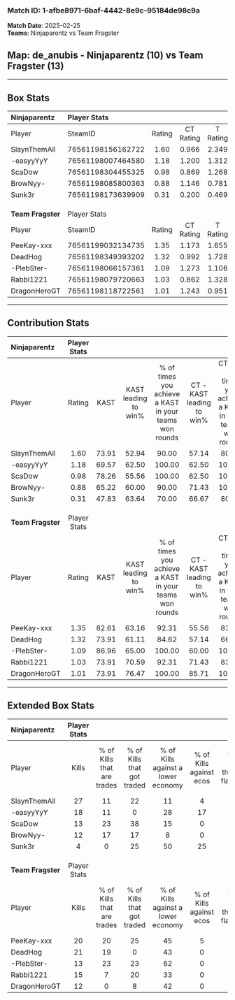 ### Match ID: 1-afbe8971-6baf-4442-8e9c-95184de98c9a  
**Match Date**: 2025-02-25  
**Teams**: Ninjaparentz vs Team Fragster  

## **Map**: de_anubis - Ninjaparentz (10) vs Team Fragster (13)  
---  

## Box Stats  

| **Ninjaparentz**  | Player Stats      |        |           |          |       |       |       |         |        |      |     |
| :- | :- | :-: | :-: | :-: | :-: | :-: | :-: | :-: | :-: | :-: | :-: |
| Player            | SteamID           | Rating | CT Rating | T Rating | KAST  |  ADR  | Kills | Assists | Deaths | K/D  | HS% |
| SlaynThemAll      | 76561198156162722 |  1.60  |   0.966   |  2.349   | 73.91 | 112.4 |  27   |    0    |   16   | 1.69 | 44  |
| -easyyYyY         | 76561198007464580 |  1.18  |   1.200   |  1.312   | 69.57 | 84.9  |  18   |    3    |   15   | 1.20 | 44  |
| ScaDow            | 76561198304455325 |  0.98  |   0.869   |  1.268   | 78.26 | 71.4  |  13   |    5    |   17   | 0.76 | 46  |
| BrowNyy-          | 76561198085800363 |  0.88  |   1.146   |  0.781   | 65.22 | 72.3  |  12   |    6    |   16   | 0.75 | 41  |
| Sunk3r            | 76561198173639909 |  0.31  |   0.200   |  0.469   | 47.83 | 39.3  |   4   |    3    |   17   | 0.24 | 50  |
|                   |                   |        |           |          |       |       |       |         |        |      |     |
|                   |                   |        |           |          |       |       |       |         |        |      |     |
|                   |                   |        |           |          |       |       |       |         |        |      |     |
| **Team Fragster** | Player Stats      |        |           |          |       |       |       |         |        |      |     |
| Player            | SteamID           | Rating | CT Rating | T Rating | KAST  |  ADR  | Kills | Assists | Deaths | K/D  | HS% |
| PeeKay-xxx        | 76561199032134735 |  1.35  |   1.173   |  1.655   | 82.61 | 85.2  |  20   |    3    |   15   | 1.33 | 25  |
| DeadHog           | 76561198349393202 |  1.32  |   0.992   |  1.728   | 73.91 | 76.3  |  21   |    2    |   14   | 1.50 | 66  |
| -PlebSter-        | 76561198066157361 |  1.09  |   1.273   |  1.106   | 86.96 | 66.0  |  13   |    5    |   14   | 0.93 | 38  |
| Rabbi1221         | 76561198079720663 |  1.03  |   0.862   |  1.328   | 73.91 | 74.1  |  15   |    6    |   17   | 0.88 | 80  |
| DragonHeroGT      | 76561198118722561 |  1.01  |   1.243   |  0.951   | 73.91 | 77.2  |  12   |    9    |   14   | 0.86 | 16  |
---  

## Contribution Stats  

| **Ninjaparentz**  | Player Stats |       |                      |                                                        |                           |                                                             |                          |                                                            |
| :- | :-: | :-: | :-: | :-: | :-: | :-: | :-: | :-: |
| Player            |    Rating    | KAST  | KAST leading to win% | % of times you achieve a KAST in your teams won rounds | CT - KAST leading to win% | CT - % of times you achieve a KAST in your teams won rounds | T - KAST leading to win% | T - % of times you achieve a KAST in your teams won rounds |
| SlaynThemAll      |     1.60     | 73.91 |        52.94         |                         90.00                          |           57.14           |                            80.00                            |          50.00           |                           100.00                           |
| -easyyYyY         |     1.18     | 69.57 |        62.50         |                         100.00                         |           62.50           |                           100.00                            |          62.50           |                           100.00                           |
| ScaDow            |     0.98     | 78.26 |        55.56         |                         100.00                         |           62.50           |                           100.00                            |          50.00           |                           100.00                           |
| BrowNyy-          |     0.88     | 65.22 |        60.00         |                         90.00                          |           71.43           |                           100.00                            |          50.00           |                           80.00                            |
| Sunk3r            |     0.31     | 47.83 |        63.64         |                         70.00                          |           66.67           |                            80.00                            |          60.00           |                           60.00                            |
|                   |              |       |                      |                                                        |                           |                                                             |                          |                                                            |
|                   |              |       |                      |                                                        |                           |                                                             |                          |                                                            |
|                   |              |       |                      |                                                        |                           |                                                             |                          |                                                            |
| **Team Fragster** | Player Stats |       |                      |                                                        |                           |                                                             |                          |                                                            |
| Player            |    Rating    | KAST  | KAST leading to win% | % of times you achieve a KAST in your teams won rounds | CT - KAST leading to win% | CT - % of times you achieve a KAST in your teams won rounds | T - KAST leading to win% | T - % of times you achieve a KAST in your teams won rounds |
| PeeKay-xxx        |     1.35     | 82.61 |        63.16         |                         92.31                          |           55.56           |                            83.33                            |          70.00           |                           100.00                           |
| DeadHog           |     1.32     | 73.91 |        61.11         |                         84.62                          |           57.14           |                            66.67                            |          63.64           |                           100.00                           |
| -PlebSter-        |     1.09     | 86.96 |        65.00         |                         100.00                         |           60.00           |                           100.00                            |          70.00           |                           100.00                           |
| Rabbi1221         |     1.03     | 73.91 |        70.59         |                         92.31                          |           71.43           |                            83.33                            |          70.00           |                           100.00                           |
| DragonHeroGT      |     1.01     | 73.91 |        76.47         |                         100.00                         |           85.71           |                           100.00                            |          70.00           |                           100.00                           |
---  

## Extended Box Stats  

| **Ninjaparentz**  | Player Stats |                            |                            |                                    |                         |                              |                                 |        |                             |                                     |                          |                               |                            |
| :- | :-: | :-: | :-: | :-: | :-: | :-: | :-: | :-: | :-: | :-: | :-: | :-: | :-: |
| Player            |    Kills     | % of Kills that are trades | % of Kills that got traded | % of Kills against a lower economy | % of Kills against ecos | % of Kills that are flawless | % of Kills that are close duels | Deaths | % of Deaths that get traded | % of Deaths against a lower economy | % of Deaths against ecos | % of Deaths that are flawless | % of Deaths that are close |
| SlaynThemAll      |      27      |             11             |             22             |                 11                 |            4            |              63              |                7                |   16   |              6              |                  6                  |            0             |              63               |             0              |
| -easyyYyY         |      18      |             11             |             0              |                 28                 |           17            |              67              |                6                |   15   |             20              |                  7                  |            0             |              73               |             0              |
| ScaDow            |      13      |             23             |             38             |                 15                 |            0            |              62              |               23                |   17   |             18              |                 12                  |            0             |              59               |             6              |
| BrowNyy-          |      12      |             17             |             17             |                 8                  |            0            |              58              |               17                |   16   |             25              |                  6                  |            0             |              50               |             13             |
| Sunk3r            |      4       |             0              |             25             |                 50                 |           25            |              25              |               25                |   17   |              6              |                 12                  |            6             |              59               |             6              |
|                   |              |                            |                            |                                    |                         |                              |                                 |        |                             |                                     |                          |                               |                            |
|                   |              |                            |                            |                                    |                         |                              |                                 |        |                             |                                     |                          |                               |                            |
|                   |              |                            |                            |                                    |                         |                              |                                 |        |                             |                                     |                          |                               |                            |
| **Team Fragster** | Player Stats |                            |                            |                                    |                         |                              |                                 |        |                             |                                     |                          |                               |                            |
| Player            |    Kills     | % of Kills that are trades | % of Kills that got traded | % of Kills against a lower economy | % of Kills against ecos | % of Kills that are flawless | % of Kills that are close duels | Deaths | % of Deaths that get traded | % of Deaths against a lower economy | % of Deaths against ecos | % of Deaths that are flawless | % of Deaths that are close |
| PeeKay-xxx        |      20      |             20             |             25             |                 45                 |            5            |              70              |                0                |   15   |             20              |                 27                  |            0             |              80               |             0              |
| DeadHog           |      21      |             19             |             0              |                 43                 |            0            |              48              |               10                |   14   |              7              |                 36                  |            0             |              71               |             7              |
| -PlebSter-        |      13      |             23             |             23             |                 62                 |            0            |              62              |                8                |   14   |             29              |                 14                  |            0             |              64               |             14             |
| Rabbi1221         |      15      |             7              |             20             |                 33                 |            0            |              73              |                0                |   17   |             18              |                 35                  |            0             |              65               |             12             |
| DragonHeroGT      |      12      |             0              |             8              |                 42                 |            0            |              50              |                8                |   14   |             21              |                 29                  |            0             |              21               |             29             |
